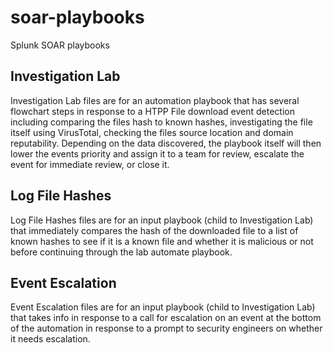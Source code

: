 # soar-playbooks
Splunk SOAR playbooks

## Investigation Lab
Investigation Lab files are for an automation playbook that has several flowchart steps in response to a HTPP File download event detection including comparing the files hash to known hashes, investigating the file itself using VirusTotal, checking the files source location and domain reputability. Depending on the data discovered, the playbook itself will then lower the events priority and assign it to a team for review, escalate the event for immediate review, or close it.

## Log File Hashes
Log File Hashes files are for an input playbook (child to Investigation Lab) that immediately compares the hash of the downloaded file to a list of known hashes to see if it is a known file and whether it is malicious or not before continuing through the lab automate playbook.

## Event Escalation
Event Escalation files are for an input playbook (child to Investigation Lab) that takes info in response to a call for escalation on an event at the bottom of the automation in response to a prompt to security engineers on whether it needs escalation.
